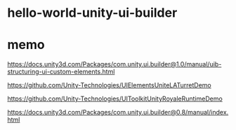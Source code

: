 # hello-world-unity-ui-builder


# memo

https://docs.unity3d.com/Packages/com.unity.ui.builder@1.0/manual/uib-structuring-ui-custom-elements.html

https://github.com/Unity-Technologies/UIElementsUniteLATurretDemo

https://github.com/Unity-Technologies/UIToolkitUnityRoyaleRuntimeDemo

https://docs.unity3d.com/Packages/com.unity.ui.builder@0.8/manual/index.html